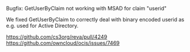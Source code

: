 Bugfix: GetUserByClaim not working with MSAD for claim "userid"

We fixed GetUserByClaim to correctly deal with binary encoded userid
as e.g. used for Active Directory.

https://github.com/cs3org/reva/pull/4249
https://github.com/owncloud/ocis/issues/7469

